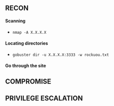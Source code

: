 ## RECON 
#### Scanning 
 * `nmap -A X.X.X.X`
 
#### Locating directories
 * `gobuster dir -u X.X.X.X:3333 -w rockuou.txt`
 
#### Go through the site


## COMPROMISE


## PRIVILEGE ESCALATION